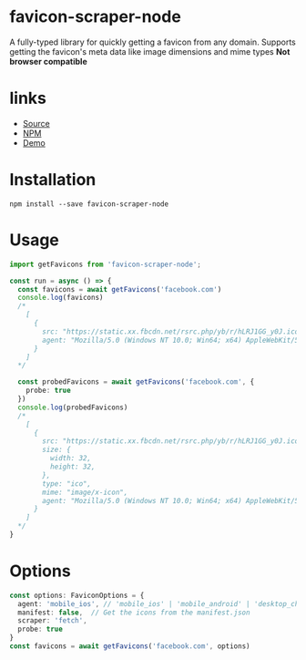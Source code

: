 # favicon-scraper-node

A fully-typed library for quickly getting a favicon from any domain. Supports getting the favicon's meta data like image dimensions and mime types
**Not browser compatible**

# links
- [Source](https://github.com/harvmaster/favicon-scraper-node)
- [NPM](https://www.npmjs.com/package/favicon-scraper-node)
- [Demo](https://www.faviconscraper.mc.hzuccon.com/#/)

# Installation
```
npm install --save favicon-scraper-node
```

# Usage
```ts
import getFavicons from 'favicon-scraper-node';

const run = async () => {
  const favicons = await getFavicons('facebook.com')
  console.log(favicons)
  /*
    [
      {
        src: "https://static.xx.fbcdn.net/rsrc.php/yb/r/hLRJ1GG_y0J.ico",
        agent: "Mozilla/5.0 (Windows NT 10.0; Win64; x64) AppleWebKit/537.36 (KHTML, like Gecko) Chrome/58.0.3029.110 Safari/537.3",
      }
    ]
  */

  const probedFavicons = await getFavicons('facebook.com', {
    probe: true
  })
  console.log(probedFavicons)
  /*
    [
      {
        src: "https://static.xx.fbcdn.net/rsrc.php/yb/r/hLRJ1GG_y0J.ico",
        size: {
          width: 32,
          height: 32,
        },
        type: "ico",
        mime: "image/x-icon",
        agent: "Mozilla/5.0 (Windows NT 10.0; Win64; x64) AppleWebKit/537.36 (KHTML, like Gecko) Chrome/58.0.3029.110 Safari/537.3",
      }
    ]
  */
}
```

# Options
```ts
const options: FaviconOptions = {
  agent: 'mobile_ios', // 'mobile_ios' | 'mobile_android' | 'desktop_chrome' | 'desktop_safari'
  manifest: false,  // Get the icons from the manifest.json
  scraper: 'fetch',
  probe: true
}
const favicons = await getFavicons('facebook.com', options)
```


